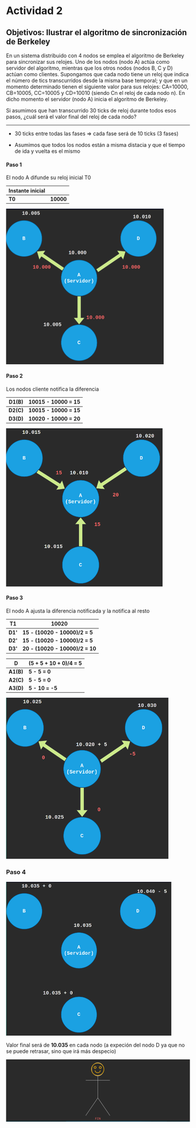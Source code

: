 # Actividad 2

## Objetivos: Ilustrar el algoritmo de sincronización de Berkeley

En un sistema distribuido con 4 nodos se emplea el algoritmo de Berkeley para sincronizar sus relojes. Uno de los nodos (nodo A) actúa como servidor del algoritmo, mientras que los otros nodos (nodos B, C y D) actúan como clientes. Supongamos que cada nodo tiene un reloj que indica el número de tics transcurridos desde la misma base temporal; y que en un momento determinado tienen el siguiente valor para sus relojes: CA=10000, CB=10005, CC=10005 y CD=10010 (siendo Cn el reloj de cada nodo n). En dicho momento el servidor (nodo A) inicia el algoritmo de Berkeley. 

Si asumimos que han transcurrido 30 ticks de reloj durante todos esos pasos, ¿cuál será el valor final del reloj de cada nodo?

---- 

- 30 ticks entre todas las fases => cada fase será de 10 ticks (3 fases)

- Asumimos que todos los nodos están a misma distacia y que el tiempo de ida y vuelta es el mismo

#### Paso 1

El nodo A difunde su reloj inicial T0

| Instante inicial |           |
| ---------------- | --------- |
| **T0**           | **10000** |

<img title="" src="attachment/2021-05-13-19-45-39.png" alt="1" width="432" data-align="center">

#### Paso 2

Los nodos cliente notifica la diferencia

| D1(B)     | 10015 - 10000 = 15     |
| --------- |:---------------------- |
| **D2(C)** | **10015 - 10000 = 15** |
| **D3(D)** | **10020 - 10000 = 20** |

<img title="" src="attachment/2021-05-13-19-47-57.png" alt="2" width="429" data-align="center">

#### Paso 3

El nodo A ajusta la diferencia notificada y la notifica al resto

| T1      | 10020                           |
| ------- | ------------------------------- |
| **D1'** | **15 - (10020 - 10000)/2 = 5**  |
| **D2'** | **15 - (10020 - 10000)/2 = 5**  |
| **D3'** | **20 - (10020 - 10000)/2 = 10** |

| D         | (5 + 5 + 10 + 0)/4 = 5 |
| --------- | ---------------------- |
| **A1(B)** | **5 - 5 = 0**          |
| **A2(C)** | **5 - 5 = 0**          |
| **A3(D)** | **5 - 10 = -5**        |

<img title="" src="attachment/2021-05-13-19-49-12.png" alt="3" width="445" data-align="center">

### Paso 4

<img title="" src="attachment/2021-05-13-19-50-21.png" alt="" data-align="center" width="453">

Valor final será de **10.035** en cada nodo (a expeción del nodo D ya que no se puede retrasar, sino que irá más despecio)

![](attachment/2021-05-13-19-50-55.png)
